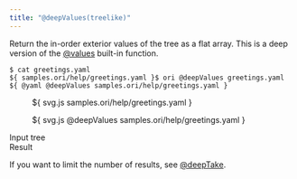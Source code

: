 ```yaml
---
title: "@deepValues(treelike)"
---
```


Return the in-order exterior values of the tree as a flat array. This is a deep version of the [@values](@values.html) built-in function.

```console
$ cat greetings.yaml
${ samples.ori/help/greetings.yaml }$ ori @deepValues greetings.yaml
${ @yaml @deepValues samples.ori/help/greetings.yaml }
```

<div class="sideBySide">
  <figure>
    ${ svg.js samples.ori/help/greetings.yaml }
  </figure>
  <figure>
    ${ svg.js @deepValues samples.ori/help/greetings.yaml }
  </figure>
  <figcaption>Input tree</figcaption>
  <figcaption>Result</figcaption>
</div>

If you want to limit the number of results, see [@deepTake](@deepTake.html).
